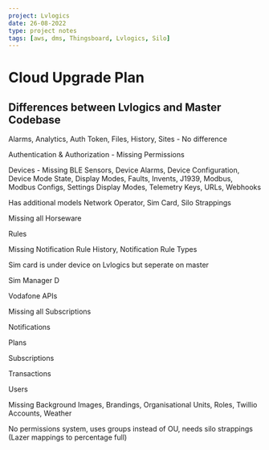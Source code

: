 ```yaml
---
project: Lvlogics
date: 26-08-2022
type: project notes
tags: [aws, dms, Thingsboard, Lvlogics, Silo]
---
```


# Cloud Upgrade Plan

## Differences between Lvlogics and Master Codebase

Alarms, Analytics, Auth Token, Files, History, Sites - No difference

Authentication & Authorization - Missing Permissions

Devices - Missing 
	BLE Sensors, 
	Device Alarms, 
	Device Configuration, 
	Device Mode State, 
	Display Modes, 
	Faults, 
	Invents, 
	J1939, 
	Modbus, 
	Modbus Configs, 
	Settings Display Modes, 
	Telemetry Keys, 
	URLs, 
	Webhooks

Has additional models Network Operator, Sim Card, Silo Strappings

Missing all Horseware

Rules

Missing Notification Rule History, Notification Rule Types

Sim card is under device on Lvlogics but seperate on master

Sim Manager D

Vodafone APIs

Missing all Subscriptions

Notifications

Plans

Subscriptions

Transactions

Users

Missing Background Images, Brandings, Organisational Units, Roles, Twillio Accounts, Weather

No permissions system, uses groups instead of OU, needs silo strappings (Lazer mappings to percentage full)

